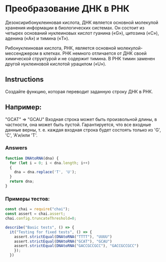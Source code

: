 # Преобразование ДНК в РНК

Дезоксирибонуклеиновая кислота, ДНК является основной молекулой хранения информации в биологических системах. Он состоит из четырех оснований нуклеиновых кислот гуанина («G»), цитозина («C»), аденина («A») и тимина («T»).

Рибонуклеиновая кислота, РНК, является основной молекулой-мессенджером в клетках. РНК немного отличается от ДНК своей химической структурой и не содержит тимина. В РНК тимин заменен другой нуклеиновой кислотой урацилом («U»).

## Instructions

Создайте функцию, которая переводит заданную строку ДНК в РНК.

## Например:

"GCAT"  =>  "GCAU"
Входная строка может быть произвольной длины, в частности, она может быть пустой. Гарантируется, что все входные данные верны, т. е. каждая входная строка будет состоять только из 'G', 'C', 'A'и/или 'T'.

### Answers

```javascript
function DNAtoRNA(dna) {
  for (let i = 0; i < dna.length; i++)
  {
    dna = dna.replace('T', 'U');
  }
  return dna;
}
```
### Примеры тестов:

```javascript
const chai = require("chai");
const assert = chai.assert;
chai.config.truncateThreshold=0;

describe("Basic tests", () => {
  it("Testing for fixed tests", () => {
    assert.strictEqual(DNAtoRNA("TTTT"), "UUUU")
    assert.strictEqual(DNAtoRNA("GCAT"), "GCAU")
    assert.strictEqual(DNAtoRNA("GACCGCCGCC"), "GACCGCCGCC")
    });
  })
  ```
